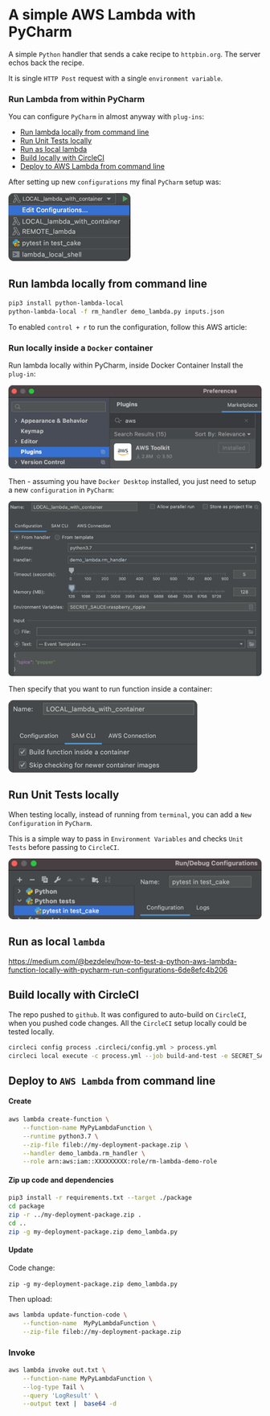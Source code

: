 # A simple AWS Lambda with PyCharm

A simple `Python` handler that sends a cake recipe to `httpbin.org`.  The server echos back the recipe. 

It is single `HTTP Post` request with a single `environment variable`.

### Run Lambda from within PyCharm

You can configure `PyCharm` in almost anyway with `plug-ins`:

<!-- TOC depthfrom:2 depthto:2 withlinks:true updateonsave:true orderedlist:false -->

- [Run lambda locally from command line](#run-lambda-locally-from-command-line)
- [Run Unit Tests locally](#run-unit-tests-locally)
- [Run as local lambda](#run-as-local-lambda)
- [Build locally with CircleCI](#build-locally-with-circleci)
- [Deploy to AWS Lambda from command line](#deploy-to-aws-lambda-from-command-line)

<!-- /TOC -->

After setting up new `configurations` my final `PyCharm` setup was:

![config_options](.README_images/pycharm_config_options.png)

## Run lambda locally from command line

```bash
pip3 install python-lambda-local
python-lambda-local -f rm_handler demo_lambda.py inputs.json
```

To enabled `control + r` to run the configuration, follow this AWS article:

### Run locally inside a `Docker` container

Run lambda locally within PyCharm, inside Docker Container
Install the `plug-in`:

![plug-in-preferences](.README_images/plug-in.png)

Then - assuming you have `Docker Desktop` installed, you just need to setup a new `configuration` in `PyCharm`:

![docker-setup](.README_images/pycharm_docker.png)

Then specify that you want to run function inside a container:

![container-step](.README_images/765e0c94.png)

## Run Unit Tests locally

When testing locally, instead of running from `terminal`, you can add a `New Configuration` in `PyCharm`.

This is a simple way to pass in `Environment Variables` and checks `Unit Tests` before passing to `CircleCI`.

![](.README_images/pycharm_new_pytest_config.png)

## Run as local `lambda`

<https://medium.com/@bezdelev/how-to-test-a-python-aws-lambda-function-locally-with-pycharm-run-configurations-6de8efc4b206>


## Build locally with CircleCI

The repo pushed to `github`.  It was configured to auto-build on `CircleCI`, when you pushed code changes.
All the `CircleCI` setup locally could be tested locally.
  
```bash
circleci config process .circleci/config.yml > process.yml
circleci local execute -c process.yml --job build-and-test -e SECRET_SAUCE=chocolate
```

## Deploy to `AWS Lambda` from command line

#### Create

```bash
aws lambda create-function \
    --function-name MyPyLambdaFunction \
    --runtime python3.7 \
    --zip-file fileb://my-deployment-package.zip \
    --handler demo_lambda.rm_handler \
    --role arn:aws:iam::XXXXXXXXX:role/rm-lambda-demo-role
```

#### Zip up code and dependencies

```bash
pip3 install -r requirements.txt --target ./package
cd package
zip -r ../my-deployment-package.zip .
cd ..
zip -g my-deployment-package.zip demo_lambda.py
```

#### Update

Code change:

`zip -g my-deployment-package.zip demo_lambda.py`

Then upload:

```bash
aws lambda update-function-code \
    --function-name  MyPyLambdaFunction \
    --zip-file fileb://my-deployment-package.zip
```

### Invoke

```bash
aws lambda invoke out.txt \
    --function-name MyPyLambdaFunction \
    --log-type Tail \
    --query 'LogResult' \
    --output text |  base64 -d
```
